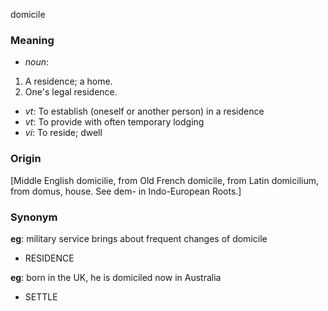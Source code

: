 domicile
### Meaning
+ _noun_: 
 1. A residence; a home.
 2. One's legal residence.

+ _vt_: To establish (oneself or another person) in a residence
+ _vt_: To provide with often temporary lodging
+ _vi_: To reside; dwell

### Origin

[Middle English domicilie, from Old French domicile, from Latin domicilium, from domus, house. See dem- in Indo-European Roots.]

### Synonym

__eg__: military service brings about frequent changes of domicile

+ RESIDENCE

__eg__: born in the UK, he is domiciled now in Australia

+ SETTLE


